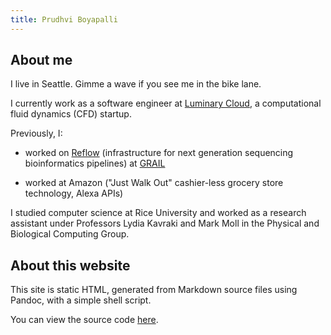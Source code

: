```yaml
---
title: Prudhvi Boyapalli
---
```


## About me

I live in Seattle. Gimme a wave if you see me in the bike lane.

I currently work as a software engineer at <a
href="https://www.luminarycloud.com">Luminary Cloud</a>, a computational fluid
dynamics (CFD) startup.

Previously, I:

- worked on [Reflow](https://github.com/grailbio/reflow) (infrastructure for
next generation sequencing bioinformatics pipelines) at
[GRAIL](https://grail.com)

- worked at Amazon ("Just Walk Out" cashier-less grocery store technology, Alexa
APIs)


I studied computer science at Rice University and worked as a research assistant
under Professors Lydia Kavraki and Mark Moll in the Physical and Biological
Computing Group.

## About this website

This site is static HTML, generated from Markdown source files using Pandoc,
with a simple shell script.

You can view the source code [here](https://github.com/prb2/prb2.github.io/).
